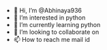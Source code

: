 - 👋 Hi, I’m @Abhinaya936
- 👀 I’m interested in python
- 🌱 I’m currently learning python
- 💞️ I’m looking to collaborate on 
- 📫 How to reach me mail id

<!---
Abhinaya936/Abhinaya936 is a ✨ special ✨ repository because its `README.md` (this file) appears on your GitHub profile.
You can click the Preview link to take a look at your changes.
--->
